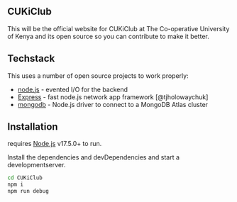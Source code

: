 ## CUKiClub
This will be the official website for CUKiClub  at The Co-operative University of Kenya and its open source so you can contribute to  make it better.

## Techstack

This uses a number of open source projects to work properly:


- [node.js](https://nodejs.org/en/) - evented I/O for the backend
- [Express](https://expressjs.com/) - fast node.js network app framework [@tjholowaychuk]
- [mongodb](https://www.mongodb.com/docs/drivers/node/current/quick-start/) - Node.js driver to connect to a MongoDB Atlas cluster


## Installation

 requires [Node.js](https://nodejs.org/) v17.5.0+ to run.

Install the dependencies and devDependencies and start a developmentserver.

```sh
cd CUKiClub
npm i
npm run debug 
```
